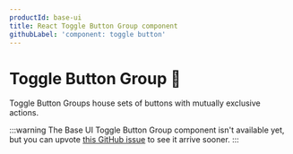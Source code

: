 ```yaml
---
productId: base-ui
title: React Toggle Button Group component
githubLabel: 'component: toggle button'
---
```


# Toggle Button Group 🚧

<p class="description">Toggle Button Groups house sets of buttons with mutually exclusive actions.</p>

:::warning
The Base UI Toggle Button Group component isn't available yet, but you can upvote [this GitHub issue](https://github.com/mui/material-ui/issues/38044) to see it arrive sooner.
:::
